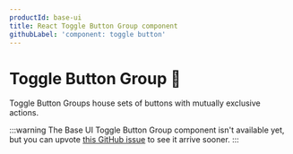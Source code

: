 ```yaml
---
productId: base-ui
title: React Toggle Button Group component
githubLabel: 'component: toggle button'
---
```


# Toggle Button Group 🚧

<p class="description">Toggle Button Groups house sets of buttons with mutually exclusive actions.</p>

:::warning
The Base UI Toggle Button Group component isn't available yet, but you can upvote [this GitHub issue](https://github.com/mui/material-ui/issues/38044) to see it arrive sooner.
:::
